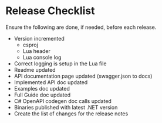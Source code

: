 # Release Checklist

Ensure the following are done, if needed, before each release.

- Version incremented
	- csproj
	- Lua header
	- Lua console log
- Correct logging is setup in the Lua file 
- Readme updated
- API documentation page updated (swagger.json to docs)
- Implemented API doc updated
- Examples doc updated
- Full Guide doc updated
- C# OpenAPI codegen doc calls updated
- Binaries published with latest .NET version
- Create the list of changes for the release notes
